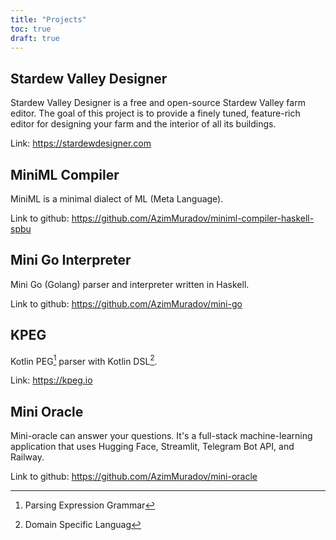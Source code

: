 ```yaml
---
title: "Projects"
toc: true
draft: true
---
```


## Stardew Valley Designer

Stardew Valley Designer is a free and open-source Stardew Valley farm editor.
The goal of this project is to provide a finely tuned, feature-rich editor for designing your farm and the interior of all its buildings.

Link: https://stardewdesigner.com


## MiniML Compiler

MiniML is a minimal dialect of ML (Meta Language).

Link to github: https://github.com/AzimMuradov/miniml-compiler-haskell-spbu


## Mini Go Interpreter

Mini Go (Golang) parser and interpreter written in Haskell.

Link to github: https://github.com/AzimMuradov/mini-go


## KPEG

Kotlin PEG[^1] parser with Kotlin DSL[^2].

[^1]: Parsing Expression Grammar
[^2]: Domain Specific Languag

Link: https://kpeg.io


## Mini Oracle

Mini-oracle can answer your questions. It's a full-stack machine-learning application that uses Hugging Face, Streamlit, Telegram Bot API, and Railway.

Link to github: https://github.com/AzimMuradov/mini-oracle
